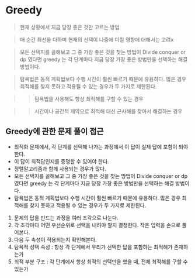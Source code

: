 # Greedy

> 현재 상황에서 지금 당장 좋은 것만 고르는 방법

> 매 순간 최선을 다하며 현재의 선택이 나중에 미칠 영향에 대해서는 고려x

> 모든 선택지를 골해보고 그 중 가장 좋은 것을 찾는 방법이 Divide conquer or dp 였다면 greedy 는 각 단계마다 지금 당장 가장 좋은 방법만을 선택하는 해결 방법이다.

> 탐욕법은 동적 계획법보다 수행 시간이 훨씬 빠르기 때문에 유용하다. 많은 경우 최적해를 찾지 못하고 적용될 수 있는 경우가 두 가지로 제한된다.

>> 탐욕법을 사용해도 항상 최적해를 구할 수 있는 경우

>> 시간이나 공간적 제약으로 최적해 대신 근사해를 찾아서 해결하는 경우

## Greedy에 관한 문제 풀이 접근

+ 최적화 문제에서, 각 단계를 선택해 나가는 과정에서 이 답이 실제 답에 포함이 되야한다.
+ 이 답이 최적답인지를 증명할 수 있어야 한다.
+ 정렬알고리즘과 함께 사용되는 경우가 많다.
+ 모든 선택지를 골해보고 그 중 가장 좋은 것을 찾는 방법이 Divide conquer or dp 였다면 greedy 는 각 단계마다 지금 당장 가장 좋은 방법만을 선택하는 해결 방법이다. 
+ 탐욕법은 동적 계획법보다 수행 시간이 훨씬 빠르기 때문에 유용하다. 많은 경우 최적해를 찾지 못하고 적용될 수 있는 경우가 두 가지로 제한된다.

1. 문제의 답을 만드는 과정을 여러 조각으로 나눈다.
2. 각 조각마다 어떤 우선순위로 선택을 내려야 할지 결정한다. 작은 입력을 손으로 풀어본다.
3. 다음 두 속성이 적용되는지 확인해본다.
4. 탐욕적 성택 속성 : 항상 각 단계에서 우리가 선택한 답을 포함하는 최적해가 존재하는가
5. 최적 부분 구조 : 각 단계에서 항상 최적의 선택만을 했을 때, 전체 최적해를 구할 수 있는가
